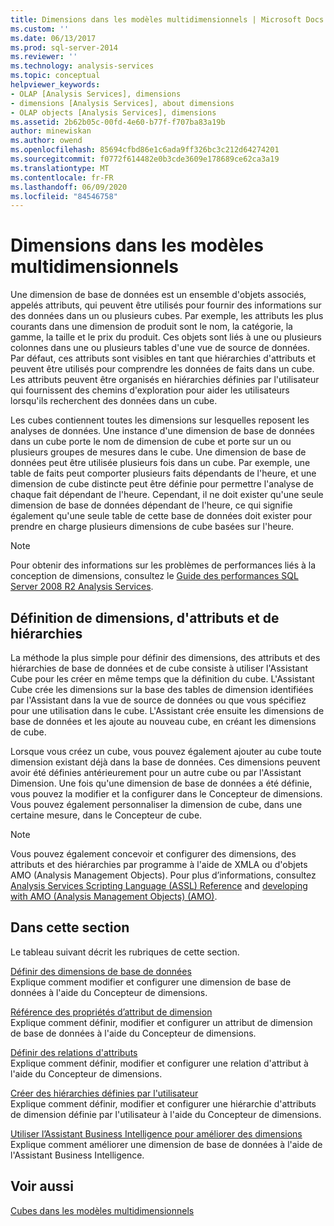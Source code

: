 ```yaml
---
title: Dimensions dans les modèles multidimensionnels | Microsoft Docs
ms.custom: ''
ms.date: 06/13/2017
ms.prod: sql-server-2014
ms.reviewer: ''
ms.technology: analysis-services
ms.topic: conceptual
helpviewer_keywords:
- OLAP [Analysis Services], dimensions
- dimensions [Analysis Services], about dimensions
- OLAP objects [Analysis Services], dimensions
ms.assetid: 2b62b05c-00fd-4e60-b77f-f707ba83a19b
author: minewiskan
ms.author: owend
ms.openlocfilehash: 85694cfbd86e1c6ada9ff326bc3c212d64274201
ms.sourcegitcommit: f0772f614482e0b3cde3609e178689ce62ca3a19
ms.translationtype: MT
ms.contentlocale: fr-FR
ms.lasthandoff: 06/09/2020
ms.locfileid: "84546758"
---
```

# <a name="dimensions-in-multidimensional-models"></a>Dimensions dans les modèles multidimensionnels
  Une dimension de base de données est un ensemble d'objets associés, appelés attributs, qui peuvent être utilisés pour fournir des informations sur des données dans un ou plusieurs cubes. Par exemple, les attributs les plus courants dans une dimension de produit sont le nom, la catégorie, la gamme, la taille et le prix du produit. Ces objets sont liés à une ou plusieurs colonnes dans une ou plusieurs tables d'une vue de source de données. Par défaut, ces attributs sont visibles en tant que hiérarchies d'attributs et peuvent être utilisés pour comprendre les données de faits dans un cube. Les attributs peuvent être organisés en hiérarchies définies par l'utilisateur qui fournissent des chemins d'exploration pour aider les utilisateurs lorsqu'ils recherchent des données dans un cube.  
  
 Les cubes contiennent toutes les dimensions sur lesquelles reposent les analyses de données. Une instance d'une dimension de base de données dans un cube porte le nom de dimension de cube et porte sur un ou plusieurs groupes de mesures dans le cube. Une dimension de base de données peut être utilisée plusieurs fois dans un cube. Par exemple, une table de faits peut comporter plusieurs faits dépendants de l'heure, et une dimension de cube distincte peut être définie pour permettre l'analyse de chaque fait dépendant de l'heure. Cependant, il ne doit exister qu'une seule dimension de base de données dépendant de l'heure, ce qui signifie également qu'une seule table de cette base de données doit exister pour prendre en charge plusieurs dimensions de cube basées sur l'heure.  
  
> [!NOTE]  
>  Pour obtenir des informations sur les problèmes de performances liés à la conception de dimensions, consultez le [Guide des performances SQL Server 2008 R2 Analysis Services](https://go.microsoft.com/fwlink/?LinkId=306717).  
  
## <a name="defining-dimensions-attributes-and-hierarchies"></a>Définition de dimensions, d'attributs et de hiérarchies  
 La méthode la plus simple pour définir des dimensions, des attributs et des hiérarchies de base de données et de cube consiste à utiliser l'Assistant Cube pour les créer en même temps que la définition du cube. L'Assistant Cube crée les dimensions sur la base des tables de dimension identifiées par l'Assistant dans la vue de source de données ou que vous spécifiez pour une utilisation dans le cube. L'Assistant crée ensuite les dimensions de base de données et les ajoute au nouveau cube, en créant les dimensions de cube.  
  
 Lorsque vous créez un cube, vous pouvez également ajouter au cube toute dimension existant déjà dans la base de données. Ces dimensions peuvent avoir été définies antérieurement pour un autre cube ou par l'Assistant Dimension. Une fois qu'une dimension de base de données a été définie, vous pouvez la modifier et la configurer dans le Concepteur de dimensions. Vous pouvez également personnaliser la dimension de cube, dans une certaine mesure, dans le Concepteur de cube.  
  
> [!NOTE]  
>  Vous pouvez également concevoir et configurer des dimensions, des attributs et des hiérarchies par programme à l'aide de XMLA ou d'objets AMO (Analysis Management Objects). Pour plus d’informations, consultez [Analysis Services Scripting Language &#40;ASSL&#41; Reference](https://docs.microsoft.com/bi-reference/assl/analysis-services-scripting-language-assl-for-xmla) and [developing with AMO (Analysis Management Objects) &#40;AMO&#41;](https://docs.microsoft.com/bi-reference/amo/developing-with-analysis-management-objects-amo).  
  
## <a name="in-this-section"></a>Dans cette section  
 Le tableau suivant décrit les rubriques de cette section.  
  
 [Définir des dimensions de base de données](define-database-dimensions.md)  
 Explique comment modifier et configurer une dimension de base de données à l'aide du Concepteur de dimensions.  
  
 [Référence des propriétés d’attribut de dimension](dimension-attribute-properties-reference.md)  
 Explique comment définir, modifier et configurer un attribut de dimension de base de données à l'aide du Concepteur de dimensions.  
  
 [Définir des relations d'attributs](attribute-relationships-define.md)  
 Explique comment définir, modifier et configurer une relation d'attribut à l'aide du Concepteur de dimensions.  
  
 [Créer des hiérarchies définies par l'utilisateur](user-defined-hierarchies-create.md)  
 Explique comment définir, modifier et configurer une hiérarchie d'attributs de dimension définie par l'utilisateur à l'aide du Concepteur de dimensions.  
  
 [Utiliser l’Assistant Business Intelligence pour améliorer des dimensions](../use-the-business-intelligence-wizard-to-enhance-dimensions.md)  
 Explique comment améliorer une dimension de base de données à l'aide de l'Assistant Business Intelligence.  
  
## <a name="see-also"></a>Voir aussi  
 [Cubes dans les modèles multidimensionnels](cubes-in-multidimensional-models.md)  
  
  
